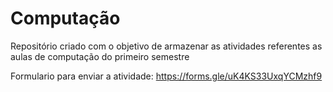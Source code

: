 # Computação

Repositório criado com o objetivo de armazenar as atividades referentes as aulas de computação do primeiro semestre

Formulario para enviar a atividade: https://forms.gle/uK4KS33UxqYCMzhf9
